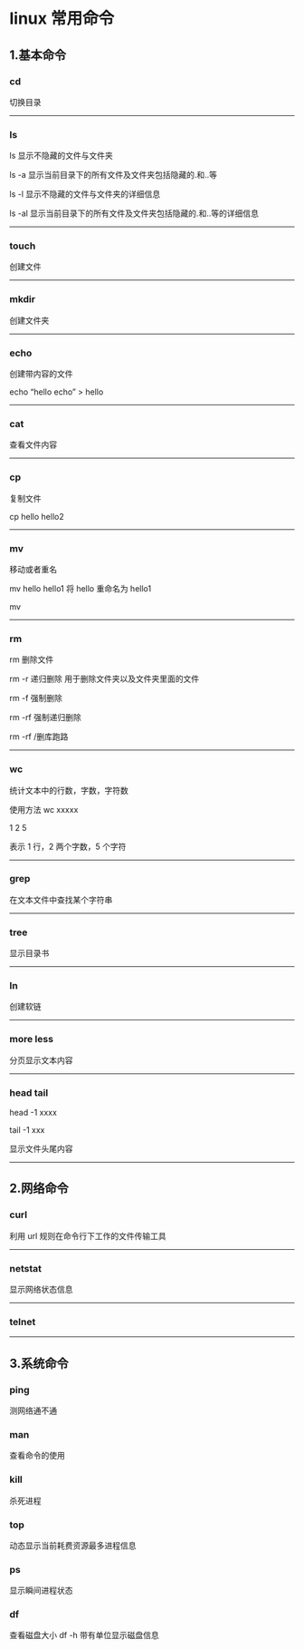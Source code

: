 # linux 常用命令

## 1.基本命令

### cd

切换目录

---

### ls

ls 显示不隐藏的文件与文件夹

ls -a 显示当前目录下的所有文件及文件夹包括隐藏的.和..等

ls -l 显示不隐藏的文件与文件夹的详细信息

ls -al 显示当前目录下的所有文件及文件夹包括隐藏的.和..等的详细信息

---

### touch

创建文件

---

### mkdir

创建文件夹

---

### echo

创建带内容的文件

echo “hello echo” > hello

---

### cat

查看文件内容

---

### cp

复制文件

cp hello hello2

---

### mv

移动或者重名

mv hello hello1 将 hello 重命名为 hello1

mv

---

### rm

rm 删除文件

rm -r 递归删除 用于删除文件夹以及文件夹里面的文件

rm -f 强制删除

rm -rf 强制递归删除

rm -rf /删库跑路

---

### wc

统计文本中的行数，字数，字符数

使用方法 wc xxxxx

1 2 5

表示 1 行，2 两个字数，5 个字符

---

### grep

在文本文件中查找某个字符串

---

### tree

显示目录书

---

### ln

创建软链

---

### more less

分页显示文本内容

---

### head tail

head -1 xxxx

tail -1 xxx

显示文件头尾内容

---

## 2.网络命令

### curl

利用 url 规则在命令行下工作的文件传输工具

---

### netstat

显示网络状态信息

---

### telnet

---

## 3.系统命令

### ping

测网络通不通

### man

查看命令的使用

### kill

杀死进程

### top

动态显示当前耗费资源最多进程信息

### ps

显示瞬间进程状态

### df

查看磁盘大小 df -h 带有单位显示磁盘信息
